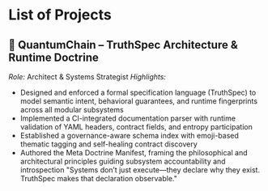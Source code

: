 # List of Projects

## 🧩 QuantumChain – TruthSpec Architecture & Runtime Doctrine
_Role:_ Architect & Systems Strategist
_Highlights:_ 
- Designed and enforced a formal specification language (TruthSpec) to model semantic intent, behavioral guarantees, and runtime fingerprints across all modular subsystems
- Implemented a CI-integrated documentation parser with runtime validation of YAML headers, contract fields, and entropy participation
- Established a governance-aware schema index with emoji-based thematic tagging and self-healing contract discovery
- Authored the Meta Doctrine Manifest, framing the philosophical and architectural principles guiding subsystem accountability and introspection
"Systems don’t just execute—they declare why they exist. TruthSpec makes that declaration observable."




